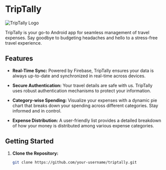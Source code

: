 # TripTally

![TripTally Logo](link_to_logo.png) <!-- Replace link_to_logo.png with the actual link to your project logo -->

TripTally is your go-to Android app for seamless management of travel expenses. Say goodbye to budgeting headaches and hello to a stress-free travel experience.

## Features

- **Real-Time Sync:** Powered by Firebase, TripTally ensures your data is always up-to-date and synchronized in real-time across devices.

- **Secure Authentication:** Your travel details are safe with us. TripTally uses robust authentication mechanisms to protect your information.

- **Category-wise Spending:** Visualize your expenses with a dynamic pie chart that breaks down your spending across different categories. Stay informed and in control.

- **Expense Distribution:** A user-friendly list provides a detailed breakdown of how your money is distributed among various expense categories.

## Getting Started

1. **Clone the Repository:**
   ```bash
   git clone https://github.com/your-username/triptally.git
